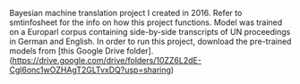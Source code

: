 Bayesian machine translation project I created in 2016. Refer to smtinfosheet for the info on how this project functions. Model was trained on a Europarl corpus containing side-by-side transcripts of UN proceedings in German and English. In order to run this project, download the pre-trained models from [this Google Drive folder].(https://drive.google.com/drive/folders/10ZZ6L2dE-Cgl6onc1wOZHAgT2GLTvxDQ?usp=sharing) 
